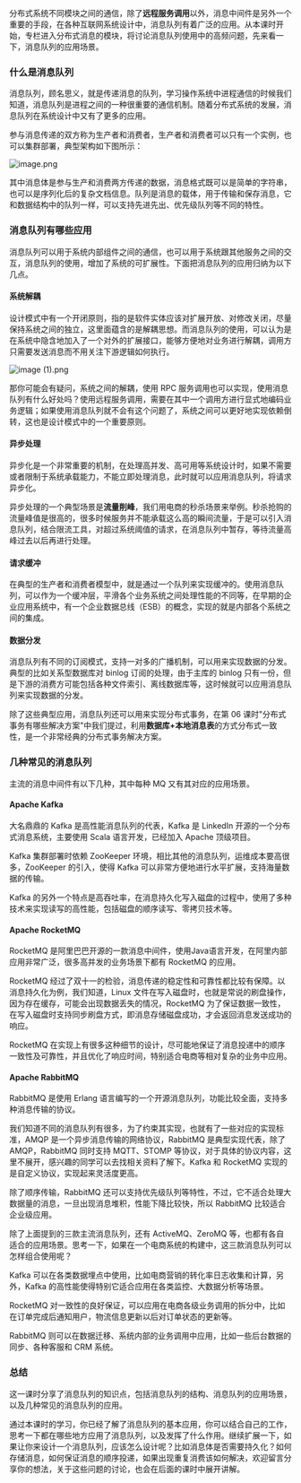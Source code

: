分布式系统不同模块之间的通信，除了**远程服务调用**以外，消息中间件是另外一个重要的手段，在各种互联网系统设计中，消息队列有着广泛的应用。从本课时开始，专栏进入分布式消息的模块，将讨论消息队列使用中的高频问题，先来看一下，消息队列的应用场景。

### 什么是消息队列

消息队列，顾名思义，就是传递消息的队列，学习操作系统中进程通信的时候我们知道，消息队列是进程之间的一种很重要的通信机制。随着分布式系统的发展，消息队列在系统设计中又有了更多的应用。

参与消息传递的双方称为生产者和消费者，生产者和消费者可以只有一个实例，也可以集群部署，典型架构如下图所示：

![image.png](https://s0.lgstatic.com/i/image/M00/2B/22/Ciqc1F79sveACOqLAABtCbsyrW8052.png)

其中消息体是参与生产和消费两方传递的数据，消息格式既可以是简单的字符串，也可以是序列化后的复杂文档信息。队列是消息的载体，用于传输和保存消息，它和数据结构中的队列一样，可以支持先进先出、优先级队列等不同的特性。

### 消息队列有哪些应用

消息队列可以用于系统内部组件之间的通信，也可以用于系统跟其他服务之间的交互，消息队列的使用，增加了系统的可扩展性。下面把消息队列的应用归纳为以下几点。

#### 系统解耦

设计模式中有一个开闭原则，指的是软件实体应该对扩展开放、对修改关闭，尽量保持系统之间的独立，这里面蕴含的是解耦思想。而消息队列的使用，可以认为是在系统中隐含地加入了一个对外的扩展接口，能够方便地对业务进行解耦，调用方只需要发送消息而不用关注下游逻辑如何执行。

![image (1).png](https://s0.lgstatic.com/i/image/M00/2B/2D/CgqCHl79swCAZ9EkAAAl0QthhLk963.png)

那你可能会有疑问，系统之间的解耦，使用 RPC 服务调用也可以实现，使用消息队列有什么好处吗？使用远程服务调用，需要在其中一个调用方进行显式地编码业务逻辑；如果使用消息队列就不会有这个问题了，系统之间可以更好地实现依赖倒转，这也是设计模式中的一个重要原则。

#### 异步处理

异步化是一个非常重要的机制，在处理高并发、高可用等系统设计时，如果不需要或者限制于系统承载能力，不能立即处理消息，此时就可以应用消息队列，将请求异步化。

异步处理的一个典型场景是**流量削峰**，我们用电商的秒杀场景来举例。秒杀抢购的流量峰值是很高的，很多时候服务并不能承载这么高的瞬间流量，于是可以引入消息队列，结合限流工具，对超过系统阈值的请求，在消息队列中暂存，等待流量高峰过去以后再进行处理。

#### 请求缓冲

在典型的生产者和消费者模型中，就是通过一个队列来实现缓冲的。使用消息队列，可以作为一个缓冲层，平滑各个业务系统之间处理性能的不同等，在早期的企业应用系统中，有一个企业数据总线（ESB）的概念，实现的就是内部各个系统之间的集成。

#### 数据分发

消息队列有不同的订阅模式，支持一对多的广播机制，可以用来实现数据的分发。典型的比如关系型数据库对 binlog 订阅的处理，由于主库的 binlog 只有一份，但是下游的消费方可能包括各种文件索引、离线数据库等，这时候就可以应用消息队列来实现数据的分发。

除了这些典型应用，消息队列还可以用来实现分布式事务，在第 06 课时"分布式事务有哪些解决方案"中我们提过，利用**数据库+本地消息表**的方式分布式一致性，是一个非常经典的分布式事务解决方案。

### 几种常见的消息队列

主流的消息中间件有以下几种，其中每种 MQ 又有其对应的应用场景。

#### Apache Kafka

大名鼎鼎的 Kafka 是高性能消息队列的代表，Kafka 是 LinkedIn 开源的一个分布式消息系统，主要使用 Scala 语言开发，已经加入 Apache 顶级项目。

Kafka 集群部署时依赖 ZooKeeper 环境，相比其他的消息队列，运维成本要高很多，ZooKeeper 的引入，使得 Kafka 可以非常方便地进行水平扩展，支持海量数据的传输。

Kafka 的另外一个特点是高吞吐率，在消息持久化写入磁盘的过程中，使用了多种技术来实现读写的高性能，包括磁盘的顺序读写、零拷贝技术等。

#### Apache RocketMQ

RocketMQ 是阿里巴巴开源的一款消息中间件，使用Java语言开发，在阿里内部应用非常广泛，很多高并发的业务场景下都有 RocketMQ 的应用。

RocketMQ 经过了双十一的检验，消息传递的稳定性和可靠性都比较有保障。以消息持久化为例，我们知道，Linux 文件在写入磁盘时，也就是常说的刷盘操作，因为存在缓存，可能会出现数据丢失的情况，RocketMQ 为了保证数据一致性，在写入磁盘时支持同步刷盘方式，即消息存储磁盘成功，才会返回消息发送成功的响应。

RocketMQ 在实现上有很多这种细节的设计，尽可能地保证了消息投递中的顺序一致性及可靠性，并且优化了响应时间，特别适合电商等相对复杂的业务中应用。

#### Apache RabbitMQ

RabbitMQ 是使用 Erlang 语言编写的一个开源消息队列，功能比较全面，支持多种消息传输的协议。

我们知道不同的消息队列有很多，为了约束其实现，也就有了一些对应的实现标准，AMQP 是一个异步消息传输的网络协议，RabbitMQ 是典型实现代表，除了 AMQP，RabbitMQ 同时支持 MQTT、STOMP 等协议，对于具体的协议内容，这里不展开，感兴趣的同学可以去找相关资料了解下。Kafka 和 RocketMQ 实现的是自定义协议，实现起来灵活度更高。

除了顺序传输，RabbitMQ 还可以支持优先级队列等特性，不过，它不适合处理大数据量的消息，一旦出现消息堆积，性能下降比较快，所以 RabbitMQ 比较适合企业级应用。

除了上面提到的三款主流消息队列，还有 ActiveMQ、ZeroMQ 等，也都有各自适合的应用场景。思考一下，如果在一个电商系统的构建中，这三款消息队列可以怎样组合使用呢？

Kafka 可以在各类数据埋点中使用，比如电商营销的转化率日志收集和计算，另外，Kafka 的高性能使得特别它适合应用在各类监控、大数据分析等场景。

RocketMQ 对一致性的良好保证，可以应用在电商各级业务调用的拆分中，比如在订单完成后通知用户，物流信息更新以后对订单状态的更新等。

RabbitMQ 则可以在数据迁移、系统内部的业务调用中应用，比如一些后台数据的同步、各种客服和 CRM 系统。

### 总结

这一课时分享了消息队列的知识点，包括消息队列的结构、消息队列的应用场景，以及几种常见的消息队列的应用。

通过本课时的学习，你已经了解了消息队列的基本应用，你可以结合自己的工作，思考一下都在哪些地方应用了消息队列，以及发挥了什么作用。继续扩展一下，如果让你来设计一个消息队列，应该怎么设计呢？比如消息体是否需要持久化？如何存储消息，如何保证消息的顺序投递，如果出现重复消费该如何解决，欢迎留言分享你的想法，关于这些问题的讨论，也会在后面的课时中展开讲解。
